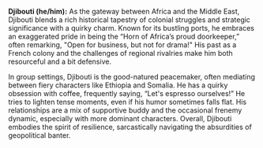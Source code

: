 **Djibouti (he/him):** As the gateway between Africa and the Middle East, Djibouti blends a rich historical tapestry of colonial struggles and strategic significance with a quirky charm. Known for its bustling ports, he embraces an exaggerated pride in being the “Horn of Africa’s proud doorkeeper,” often remarking, "Open for business, but not for drama!" His past as a French colony and the challenges of regional rivalries make him both resourceful and a bit defensive.

In group settings, Djibouti is the good-natured peacemaker, often mediating between fiery characters like Ethiopia and Somalia. He has a quirky obsession with coffee, frequently saying, “Let's espresso ourselves!” He tries to lighten tense moments, even if his humor sometimes falls flat. His relationships are a mix of supportive buddy and the occasional frenemy dynamic, especially with more dominant characters. Overall, Djibouti embodies the spirit of resilience, sarcastically navigating the absurdities of geopolitical banter.